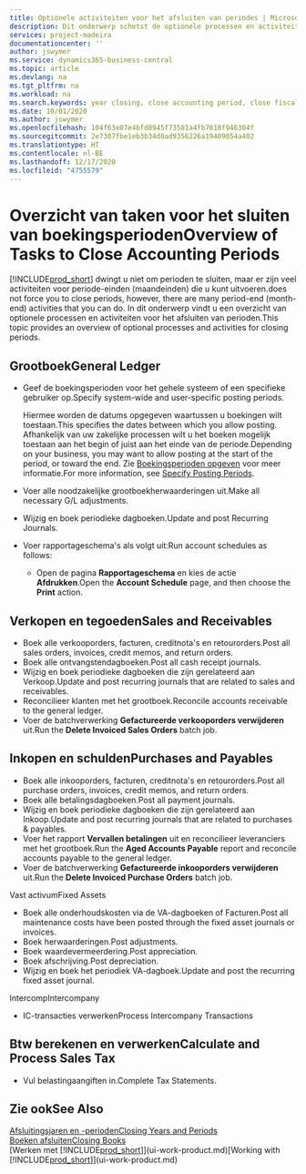 ```yaml
---
title: Optionele activiteiten voor het afsluiten van periodes | Microsoft Docs
description: Dit onderwerp schetst de optionele processen en activiteiten voor het sluiten van boekingsperioden in Business Central.
services: project-madeira
documentationcenter: ''
author: jswymer
ms.service: dynamics365-business-central
ms.topic: article
ms.devlang: na
ms.tgt_pltfrm: na
ms.workload: na
ms.search.keywords: year closing, close accounting period, close fiscal year, aging, creditor payments, vendor payments
ms.date: 10/01/2020
ms.author: jswymer
ms.openlocfilehash: 104f63e07e4bfd8945f73581a4fb7810f946304f
ms.sourcegitcommit: 2e7307fbe1eb3b34d0ad9356226a19409054a402
ms.translationtype: HT
ms.contentlocale: nl-BE
ms.lasthandoff: 12/17/2020
ms.locfileid: "4755579"
---
```

# <a name="overview-of-tasks-to-close-accounting-periods"></a><span data-ttu-id="6536d-103">Overzicht van taken voor het sluiten van boekingsperioden</span><span class="sxs-lookup"><span data-stu-id="6536d-103">Overview of Tasks to Close Accounting Periods</span></span>
[!INCLUDE[prod_short](includes/prod_short.md)] <span data-ttu-id="6536d-104">dwingt u niet om perioden te sluiten, maar er zijn veel activiteiten voor periode-einden (maandeinden) die u kunt uitvoeren.</span><span class="sxs-lookup"><span data-stu-id="6536d-104">does not force you to close periods, however, there are many period-end (month-end) activities that you can do.</span></span> <span data-ttu-id="6536d-105">In dit onderwerp vindt u een overzicht van optionele processen en activiteiten voor het afsluiten van perioden.</span><span class="sxs-lookup"><span data-stu-id="6536d-105">This topic provides an overview of optional processes and activities for closing periods.</span></span>  

## <a name="general-ledger"></a><span data-ttu-id="6536d-106">Grootboek</span><span class="sxs-lookup"><span data-stu-id="6536d-106">General Ledger</span></span>
* <span data-ttu-id="6536d-107">Geef de boekingsperioden voor het gehele systeem of een specifieke gebruiker op.</span><span class="sxs-lookup"><span data-stu-id="6536d-107">Specify system-wide and user-specific posting periods.</span></span>  

    <span data-ttu-id="6536d-108">Hiermee worden de datums opgegeven waartussen u boekingen wilt toestaan.</span><span class="sxs-lookup"><span data-stu-id="6536d-108">This specifies the dates between which you allow posting.</span></span> <span data-ttu-id="6536d-109">Afhankelijk van uw zakelijke processen wilt u het boeken mogelijk toestaan aan het begin of juist aan het einde van de periode.</span><span class="sxs-lookup"><span data-stu-id="6536d-109">Depending on your business, you may want to allow posting at the start of the period, or toward the end.</span></span> <span data-ttu-id="6536d-110">Zie [Boekingsperioden opgeven](finance-how-specify-posting-periods.md) voor meer informatie.</span><span class="sxs-lookup"><span data-stu-id="6536d-110">For more information, see [Specify Posting Periods](finance-how-specify-posting-periods.md).</span></span>  
* <span data-ttu-id="6536d-111">Voer alle noodzakelijke grootboekherwaarderingen uit.</span><span class="sxs-lookup"><span data-stu-id="6536d-111">Make all necessary G/L adjustments.</span></span>  
* <span data-ttu-id="6536d-112">Wijzig en boek periodieke dagboeken.</span><span class="sxs-lookup"><span data-stu-id="6536d-112">Update and post Recurring Journals.</span></span>  
  <!--* Process Consolidations-->
* <span data-ttu-id="6536d-113">Voer rapportageschema's als volgt uit:</span><span class="sxs-lookup"><span data-stu-id="6536d-113">Run account schedules as follows:</span></span>  
  * <span data-ttu-id="6536d-114">Open de pagina **Rapportageschema** en kies de actie **Afdrukken**.</span><span class="sxs-lookup"><span data-stu-id="6536d-114">Open the **Account Schedule** page, and then choose the **Print** action.</span></span>  

## <a name="sales-and-receivables"></a><span data-ttu-id="6536d-115">Verkopen en tegoeden</span><span class="sxs-lookup"><span data-stu-id="6536d-115">Sales and Receivables</span></span>
* <span data-ttu-id="6536d-116">Boek alle verkooporders, facturen, creditnota's en retourorders.</span><span class="sxs-lookup"><span data-stu-id="6536d-116">Post all sales orders, invoices, credit memos, and return orders.</span></span>  
* <span data-ttu-id="6536d-117">Boek alle ontvangstendagboeken.</span><span class="sxs-lookup"><span data-stu-id="6536d-117">Post all cash receipt journals.</span></span>  
* <span data-ttu-id="6536d-118">Wijzig en boek periodieke dagboeken die zijn gerelateerd aan Verkoop.</span><span class="sxs-lookup"><span data-stu-id="6536d-118">Update and post recurring journals that are related to sales and receivables.</span></span>  
* <span data-ttu-id="6536d-119">Reconcilieer klanten met het grootboek.</span><span class="sxs-lookup"><span data-stu-id="6536d-119">Reconcile accounts receivable to the general ledger.</span></span>  
* <span data-ttu-id="6536d-120">Voer de batchverwerking **Gefactureerde verkooporders verwijderen** uit.</span><span class="sxs-lookup"><span data-stu-id="6536d-120">Run the **Delete Invoiced Sales Orders** batch job.</span></span>  

## <a name="purchases-and-payables"></a><span data-ttu-id="6536d-121">Inkopen en schulden</span><span class="sxs-lookup"><span data-stu-id="6536d-121">Purchases and Payables</span></span>
* <span data-ttu-id="6536d-122">Boek alle inkooporders, facturen, creditnota's en retourorders.</span><span class="sxs-lookup"><span data-stu-id="6536d-122">Post all purchase orders, invoices, credit memos, and return orders.</span></span>  
* <span data-ttu-id="6536d-123">Boek alle betalingsdagboeken.</span><span class="sxs-lookup"><span data-stu-id="6536d-123">Post all payment journals.</span></span>  
* <span data-ttu-id="6536d-124">Wijzig en boek periodieke dagboeken die zijn gerelateerd aan Inkoop.</span><span class="sxs-lookup"><span data-stu-id="6536d-124">Update and post recurring journals that are related to purchases & payables.</span></span>  
* <span data-ttu-id="6536d-125">Voer het rapport **Vervallen betalingen** uit en reconcilieer leveranciers met het grootboek.</span><span class="sxs-lookup"><span data-stu-id="6536d-125">Run the **Aged Accounts Payable** report and reconcile accounts payable to the general ledger.</span></span>  
* <span data-ttu-id="6536d-126">Voer de batchverwerking **Gefactureerde inkooporders verwijderen** uit.</span><span class="sxs-lookup"><span data-stu-id="6536d-126">Run the **Delete Invoiced Purchase Orders** batch job.</span></span>  

<span data-ttu-id="6536d-127">Vast activum</span><span class="sxs-lookup"><span data-stu-id="6536d-127">Fixed Assets</span></span>
* <span data-ttu-id="6536d-128">Boek alle onderhoudskosten via de VA-dagboeken of Facturen.</span><span class="sxs-lookup"><span data-stu-id="6536d-128">Post all maintenance costs have been posted through the fixed asset journals or invoices.</span></span>
* <span data-ttu-id="6536d-129">Boek herwaarderingen.</span><span class="sxs-lookup"><span data-stu-id="6536d-129">Post adjustments.</span></span>
* <span data-ttu-id="6536d-130">Boek waardevermeerdering.</span><span class="sxs-lookup"><span data-stu-id="6536d-130">Post appreciation.</span></span>
* <span data-ttu-id="6536d-131">Boek afschrijving.</span><span class="sxs-lookup"><span data-stu-id="6536d-131">Post depreciation.</span></span>
* <span data-ttu-id="6536d-132">Wijzig en boek het periodiek VA-dagboek.</span><span class="sxs-lookup"><span data-stu-id="6536d-132">Update and post the recurring fixed asset journal.</span></span>

<span data-ttu-id="6536d-133">Intercomp</span><span class="sxs-lookup"><span data-stu-id="6536d-133">Intercompany</span></span>
* <span data-ttu-id="6536d-134">IC-transacties verwerken</span><span class="sxs-lookup"><span data-stu-id="6536d-134">Process Intercompany Transactions</span></span>

## <a name="calculate-and-process-sales-tax"></a><span data-ttu-id="6536d-135">Btw berekenen en verwerken</span><span class="sxs-lookup"><span data-stu-id="6536d-135">Calculate and Process Sales Tax</span></span>
* <span data-ttu-id="6536d-136">Vul belastingaangiften in.</span><span class="sxs-lookup"><span data-stu-id="6536d-136">Complete Tax Statements.</span></span>  

## <a name="see-also"></a><span data-ttu-id="6536d-137">Zie ook</span><span class="sxs-lookup"><span data-stu-id="6536d-137">See Also</span></span>
[<span data-ttu-id="6536d-138">Afsluitingsjaren en -perioden</span><span class="sxs-lookup"><span data-stu-id="6536d-138">Closing Years and Periods</span></span>](year-close-years-periods.md)  
[<span data-ttu-id="6536d-139">Boeken afsluiten</span><span class="sxs-lookup"><span data-stu-id="6536d-139">Closing Books</span></span>](year-close-books.md)  
<span data-ttu-id="6536d-140">[Werken met [!INCLUDE[prod_short](includes/prod_short.md)]](ui-work-product.md)</span><span class="sxs-lookup"><span data-stu-id="6536d-140">[Working with [!INCLUDE[prod_short](includes/prod_short.md)]](ui-work-product.md)</span></span>

